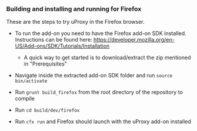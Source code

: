 ### Building and installing and running for Firefox

These are the steps to try uProxy in the Firefox browser.

- To run the add-on you need to have the Firefox add-on SDK installed.
Instructions can be found here: https://developer.mozilla.org/en-US/Add-ons/SDK/Tutorials/Installation
    - A quick way to get started is to download/extract the zip mentioned in "Prerequisites"

- Navigate inside the extracted add-on SDK folder and run `source bin/activate`

- Run `grunt build_firefox` from the root directory of the repository to compile

- Run `cd build/dev/firefox`

- Run `cfx run` and Firefox should launch with the uProxy add-on installed
